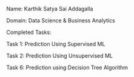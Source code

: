 Name: Karthik Satya Sai Addagalla

Domain: Data Science & Business Analytics





Completed Tasks:

Task 1: Prediction Using Supervised ML

Task 2: Prediction Using Unsupervised ML

Task 6: Prediction using Decision Tree Algorithm
